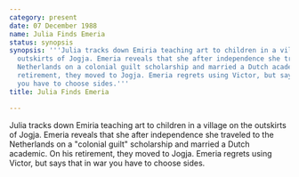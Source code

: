 ```yaml
---
category: present
date: 07 December 1988
name: Julia Finds Emeria
status: synopsis
synopsis: '''Julia tracks down Emiria teaching art to children in a village on the
  outskirts of Jogja. Emeria reveals that she after independence she traveled to the
  Netherlands on a colonial guilt scholarship and married a Dutch academic. On his
  retirement, they moved to Jogja. Emeria regrets using Victor, but says that in war
  you have to choose sides.'''
title: Julia Finds Emeria

---
```






Julia tracks down Emiria teaching art to children
in a village on the outskirts of Jogja. Emeria reveals that she after
independence she traveled to the Netherlands on a "colonial guilt"
scholarship and married a Dutch academic. On his retirement, they moved to Jogja. Emeria regrets using Victor, but says
that in war you have to choose sides.

